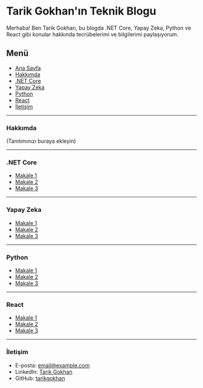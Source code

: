 # Tarik Gokhan'ın Teknik Blogu

Merhaba! Ben Tarik Gokhan, bu blogda .NET Core, Yapay Zeka, Python ve React gibi konular hakkında tecrübelerimi ve bilgilerimi paylaşıyorum.

## Menü

- [Ana Sayfa](#)
- [Hakkımda](#hakkımda)
- [.NET Core](#net-core)
- [Yapay Zeka](#yapay-zeka)
- [Python](#python)
- [React](#react)
- [İletişim](#iletişim)

---

### Hakkımda

(Tanıtımınızı buraya ekleyin)

---

### .NET Core

- [Makale 1](#)
- [Makale 2](#)
- [Makale 3](#)

---

### Yapay Zeka

- [Makale 1](#)
- [Makale 2](#)
- [Makale 3](#)

---

### Python

- [Makale 1](#)
- [Makale 2](#)
- [Makale 3](#)

---

### React

- [Makale 1](#)
- [Makale 2](#)
- [Makale 3](#)

---

### İletişim

- E-posta: [email@example.com](mailto:email@example.com)
- LinkedIn: [Tarik Gokhan](https://www.linkedin.com/in/tarikgokhan/)
- GitHub: [tarikgokhan](https://github.com/tarikgokhan)





